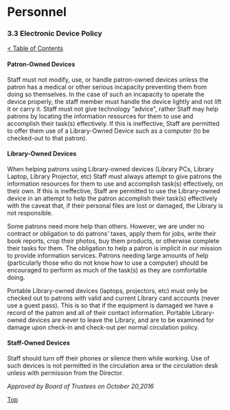 [0]: ../README.md
[3.3]: electronic-device-policy.md

# Personnel
### 3.3 Electronic Device Policy
[< Table of Contents][0]

#### Patron-Owned Devices
Staff must not modify, use, or handle patron-owned devices unless the patron has a medical or other serious incapacity preventing them from doing so themselves. In the case of such an incapacity to operate the device properly, the staff member must handle the device lightly and not lift it or carry it.  Staff must not give technology “advice”, rather Staff may help patrons by locating the information resources for them to use and accomplish their task(s) effectively.  If this is ineffective, Staff are permitted to offer them use of a Library-Owned Device such as a computer (to be checked-out to that patron).

#### Library-Owned Devices
When helping patrons using Library-owned devices (Library PCs, Library Laptop, Library Projector, etc) Staff must always attempt to give patrons the information resources for them to use and accomplish task(s) effectively, on their own.  If this is ineffective, Staff are permitted to use the Library-owned device in an attempt to help the patron accomplish their task(s) effectively with the caveat that, if their personal files are lost or damaged, the Library is not responsible.

Some patrons need more help than others.  However, we are under no contract or obligation to do patrons' taxes, apply them for jobs, write their book reports, crop their photos, buy them products, or otherwise complete their tasks for them.  The obligation to help a patron is implicit in our mission to provide information services. Patrons needing large amounts of help (particularly those who do not know how to use a computer) should be encouraged to perform as much of the task(s) as they are comfortable doing.

Portable Library-owned devices (laptops, projectors, etc) must only be checked out to patrons with valid and current Library card accounts (never use a guest pass).  This is so that if the equipment is damaged we have a record of the patron and all of their contact information. Portable Library-owned devices are never to leave the Library, and are to be examined for damage upon check-in and check-out per normal circulation policy.

#### Staff-Owned Devices
Staff should turn off their phones or silence them while working.  Use of such devices is not permitted in the circulation area or the circulation desk unless with permission from the Director.

*Approved by Board of Trustees on October 20,2016*

[Top][3.3]